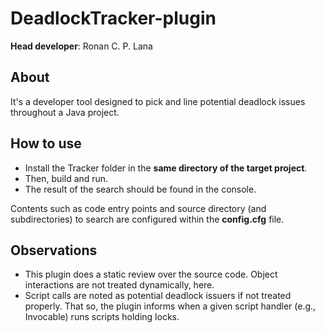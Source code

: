 # DeadlockTracker-plugin

**Head developer**: Ronan C. P. Lana

## About

It's a developer tool designed to pick and line potential deadlock issues throughout a Java project.

## How to use

* Install the Tracker folder in the __same directory of the target project__.
* Then, build and run.
* The result of the search should be found in the console.

Contents such as code entry points and source directory (and subdirectories) to search are configured within the __config.cfg__ file.

## Observations

* This plugin does a static review over the source code. Object interactions are not treated dynamically, here.
* Script calls are noted as potential deadlock issuers if not treated properly. That so, the plugin informs when a given script handler (e.g., Invocable) runs scripts holding locks.
